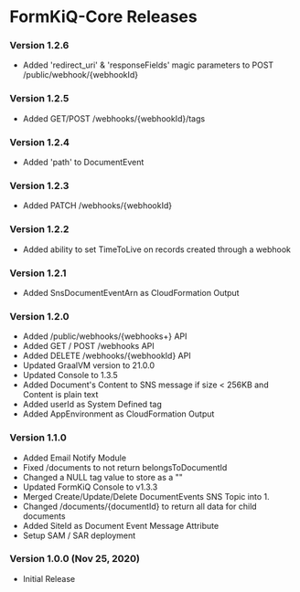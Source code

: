 # FormKiQ-Core Releases #

### Version 1.2.6
- Added 'redirect_uri' & 'responseFields' magic parameters to POST /public/webhook/{webhookId}

### Version 1.2.5
- Added GET/POST /webhooks/{webhookId}/tags

### Version 1.2.4
- Added 'path' to DocumentEvent

### Version 1.2.3
- Added PATCH /webhooks/{webhookId}

### Version 1.2.2
- Added ability to set TimeToLive on records created through a webhook

### Version 1.2.1
- Added SnsDocumentEventArn as CloudFormation Output

### Version 1.2.0
- Added /public/webhooks/{webhooks+} API
- Added GET / POST /webhooks API
- Added DELETE /webhooks/{webhookId} API
- Updated GraalVM version to 21.0.0
- Updated Console to 1.3.5
- Added Document's Content to SNS message if size < 256KB and Content is plain text
- Added userId as System Defined tag
- Added AppEnvironment as CloudFormation Output

### Version 1.1.0
- Added Email Notify Module
- Fixed /documents to not return belongsToDocumentId
- Changed a NULL tag value to store as a ""
- Updated FormKiQ Console to v1.3.3
- Merged Create/Update/Delete DocumentEvents SNS Topic into 1.
- Changed /documents/{documentId} to return all data for child documents
- Added SiteId as Document Event Message Attribute
- Setup SAM / SAR deployment

### Version 1.0.0 (Nov 25, 2020)
- Initial Release
